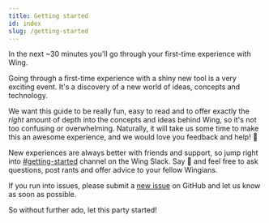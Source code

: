 ```yaml
---
title: Getting started 
id: index
slug: /getting-started
---
```


In the next ~30 minutes you'll go through your first-time experience with Wing.

Going through a first-time experience with a shiny new tool is a very exciting
event. It's a discovery of a new world of ideas, concepts and technology.

We want this guide to be really fun, easy to read and to offer exactly the
*right* amount of depth into the concepts and ideas behind Wing, so it's not too
confusing or overwhelming. Naturally, it will take us some time to make this an
awesome experience, and we would love you feedback and help! :pray:

New experiences are always better with friends and support, so jump right into
[#getting-started](https://winglang.slack.com/archives/C04BBDQUWQP) channel on
the Wing Slack. Say :wave: and feel free to ask questions, post rants and offer
advice to your fellow Wingians.

If you run into issues, please submit a [new
issue](https://github.com/winglang/wing/issues/new/choose) on GitHub and let us
know as soon as possible.

So without further ado, let this party started!

